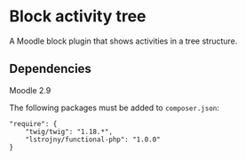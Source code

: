 # Block activity tree

A Moodle block plugin that shows activities in a tree structure.

## Dependencies

Moodle 2.9

The following packages must be added to `composer.json`:

    "require": {
        "twig/twig": "1.18.*",
        "lstrojny/functional-php": "1.0.0"
    }
